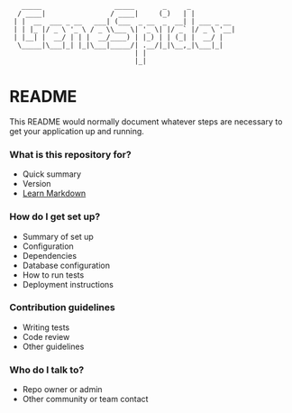 

       _____                  _____       _     _           
      / ____|                / ____|     (_)   | |          
     | |  __  ___ _ __   ___| (___  _ __  _  __| | ___ _ __ 
     | | |_ |/ _ \ '_ \ / _ \\___ \| '_ \| |/ _` |/ _ \ '__|
     | |__| |  __/ | | |  __/____) | |_) | | (_| |  __/ |   
      \_____|\___|_| |_|\___|_____/| .__/|_|\__,_|\___|_|   
                                   | |                      
                                   |_|                      
    

# README #

This README would normally document whatever steps are necessary to get your application up and running.

### What is this repository for? ###

* Quick summary
* Version
* [Learn Markdown](https://bitbucket.org/tutorials/markdowndemo)

### How do I get set up? ###

* Summary of set up
* Configuration
* Dependencies
* Database configuration
* How to run tests
* Deployment instructions

### Contribution guidelines ###

* Writing tests
* Code review
* Other guidelines

### Who do I talk to? ###

* Repo owner or admin
* Other community or team contact
